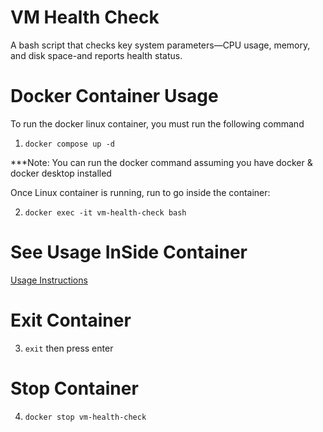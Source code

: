 # VM Health Check

A bash script that checks key system parameters—CPU usage, memory, and disk space-and reports health status.

# Docker Container Usage

To run the docker linux container, you must run the following command

1. ```docker compose up -d```

***Note: You can run the docker command assuming you have docker & docker desktop installed

Once Linux container is running, run to go inside the container:

2. ```docker exec -it vm-health-check bash```

# See Usage InSide Container

[Usage Instructions](docs/usage.md)


# Exit Container

3. ```exit``` then press enter

# Stop Container

4. ```docker stop vm-health-check```